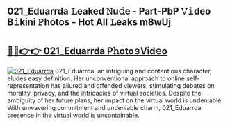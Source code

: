 ## 021_Eduarrda 𝙻eaked 𝙽u𝚍e - Part-PbP 𝚅𝚒deo B𝚒kini 𝙿hotos - Hot All 𝙻eaks m8wUj

# <h2><a href="http://ld1c5lk.urlbe.top/?page=021_Eduarrda">🔗🔗👉👉 021_Eduarrda P𝚑oto𝚜Vid𝚎o</a></h2>

[![021_Eduarrda](https://i.imgur.com/eBuTRDB.gif)](http://ld1c5lk.urlbe.top/?page=021_Eduarrda)
021_Eduarrda, an intriguing and contentious character, eludes easy definition. Her unconventional approach to online self-representation has allured and offended viewers, stimulating debates on morality, privacy, and the intricacies of virtual societies. Despite the ambiguity of her future plans, her impact on the virtual world is undeniable. With unwavering commitment and undeniable charm, 021_Eduarrda presence in the virtual world is uncontainable.
